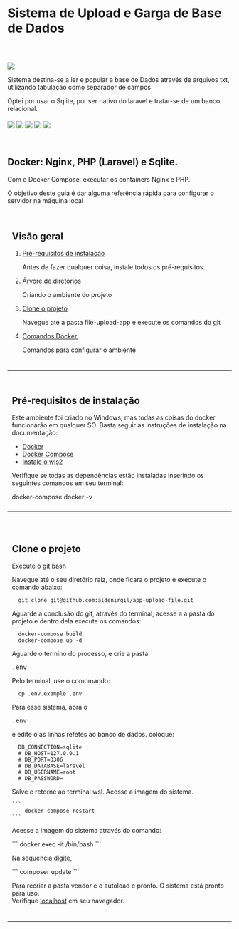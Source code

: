# Sistema de Upload e Garga de Base de Dados
<section style="margin-top: 60px;">
  <img src="https://i.imgur.com/mAizoEs.png" />
  <p>Sistema destina-se a ler e popular a base de Dados através de arquivos txt, utilizando tabulação como separador de campos</p>
  <p>Optei por usar o Sqlite, por ser nativo do laravel e tratar-se de um banco relacional.<p>
</section>

<section style="margin-top: 20px;">
  <img src="https://img.shields.io/badge/PHP-777BB4?style=for-the-badge&logo=php&logoColor=white">
  <img src="https://img.shields.io/badge/Docker-2CA5E0?style=for-the-badge&logo=docker&logoColor=white">
  <img src="https://img.shields.io/badge/Nginx-009639?style=for-the-badge&logo=nginx&logoColor=white">
  <img src="https://img.shields.io/badge/Sqlite-00000F?style=for-the-badge&logo=sqlite&logoColor=white">
  <img src="https://img.shields.io/badge/PRs-welcome-brightgreen.svg?style=shields">
</section>
<section style="margin-top: 60px;">
  <h1> Docker: Nginx, PHP (Laravel) e Sqlite. </h1>
  <p>Com o Docker Compose, executar os containers Nginx e PHP.</p>
  <p>O objetivo deste guia é dar alguma referência rápida para configurar o servidor na máquina local</p>
</section>

<section style="padding: 10px; margin-top: 20px;">
  <h2>Visão geral</h2>
  <ol>
      <li value="1">
        <p><a href="#prerequisites">Pré-requisitos de instalação</a></p>
        <p>Antes de fazer qualquer coisa, instale todos os pré-requisitos.</p>
      </li>
      <li>
        <p><a href="#dic-tree">Árvore de diretórios</a></p>
        <p>Criando o ambiente do projeto</p>
      </li>
      <li>
        <p><a href="#clone">Clone o projeto</a></p>
        <p>Navegue até a pasta file-upload-app e execute os comandos do git</p>
      </li>
      <li>
        <p><a href="#docker-commands">Comandos Docker.</a></p>
        <p>Comandos para configurar o ambiente</p>
      </li>      
  </ol>
</section>
<hr>
<section id="pré-requisitos" style="padding: 10px;">
  <h2> Pré-requisitos de instalação </h2>
  <p>Este ambiente foi criado no Windows, mas todas as coisas do docker funcionarão em qualquer SO. Basta seguir as instruções de instalação na documentação:</p>
  <ul>
    <li><a href="https://docs.docker.com/engine/install/">Docker</a></li>
    <li><a href="https://docs.docker.com/compose/install/">Docker Compose</a></li>
    <li><a href="https://learn.microsoft.com/pt-br/windows/wsl/install" target="_blank">Instale o wls2</a></li>
  </ul>
  <p>Verifique se todas as dependências estão instaladas inserindo os seguintes comandos em seu terminal:</p>
  <pré>
    docker-compose
    docker -v
  </pre>
</section>
<hr>
<br>

<section id="clone" style="padding: 10px;">
  <h2>Clone o projeto</h2>
  <p>Execute o git bash</p>
  <p>Navegue até o seu diretório raiz, onde ficara o projeto e execute o comando abaixo:</p>
    
  ```
    git clone git@github.com:aldenirgil/app-upload-file.git
  ```

  <p>Aguarde a conclusão do git, através do terminal, acesse a a pasta do projeto e dentro dela execute os comandos:</p>
  
  ```
    docker-compose build
    docker-compose up -d
  ```

  <p>Aguarde o termino do processo, e crie a pasta <pre>.env</pre></p>
  <p>Pelo terminal, use o comomando: </p>
  
  ```
    cp .env.example .env
  ```
  
  <p>Para esse sistema, abra o <pre>.env</pre> e edite o as linhas refetes ao banco de dados. coloque:</p>
  
  ```
    DB_CONNECTION=sqlite
    # DB_HOST=127.0.0.1
    # DB_PORT=3306
    # DB_DATABASE=laravel
    # DB_USERNAME=root
    # DB_PASSWORD=
  ```
  
  <p>Salve e retorne ao terminal wsl. Acesse a imagem do sistema.</p>
  
    ```
        docker-compose restart
    ```

  <p>Acesse a imagem do sistema através do comando: </p>
      ```
        docker exec -it <nome-da-imagem> /bin/bash
      ```
  <p>Na sequencia digite, </p>
      ```
        composer update
      ```
    <p>Para recriar a pasta vendor e o autoload e pronto. O sistema está pronto para uso.<br>
    Verifique <a href="http://localhost:8080/">localhost</a> em seu navegador.</p> 
  
</section>
<hr>
<br>


